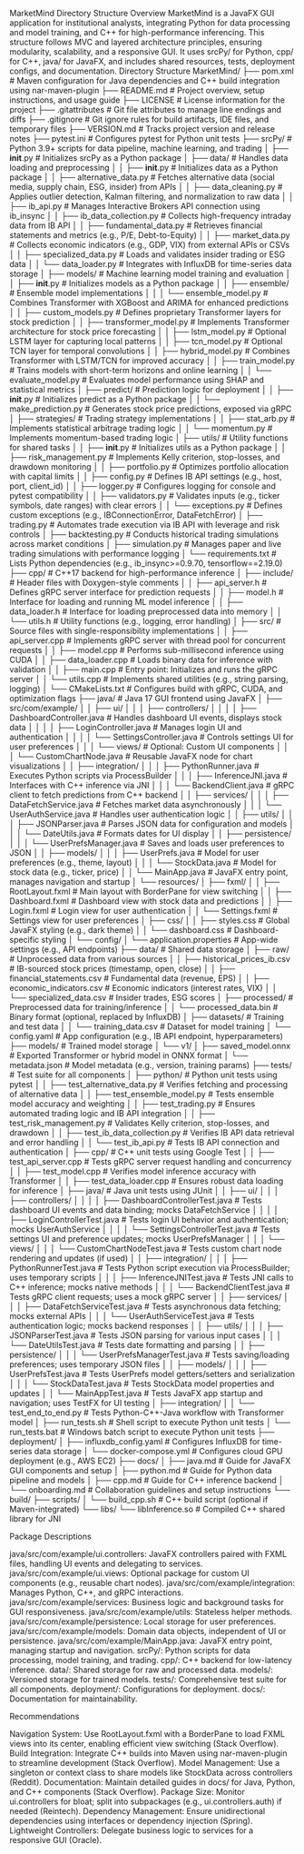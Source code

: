 MarketMind Directory Structure
Overview
MarketMind is a JavaFX GUI application for institutional analysts, integrating Python for data processing and model training, and C++ for high-performance inferencing. This structure follows MVC and layered architecture principles, ensuring modularity, scalability, and a responsive GUI. It uses srcPy/ for Python, cpp/ for C++, java/ for JavaFX, and includes shared resources, tests, deployment configs, and documentation.
Directory Structure
MarketMind/
├── pom.xml                         # Maven configuration for Java dependencies and C++ build integration using nar-maven-plugin
├── README.md                       # Project overview, setup instructions, and usage guide
├── LICENSE                         # License information for the project
├── .gitattributes                  # Git file attributes to manage line endings and diffs
├── .gitignore                      # Git ignore rules for build artifacts, IDE files, and temporary files
├── VERSION.md                      # Tracks project version and release notes
├── pytest.ini                      # Configures pytest for Python unit tests
├── srcPy/                          # Python 3.9+ scripts for data pipeline, machine learning, and trading
│   ├── __init__.py                 # Initializes srcPy as a Python package
│   ├── data/                       # Handles data loading and preprocessing
│   │   ├── __init__.py             # Initializes data as a Python package
│   │   ├── alternative_data.py     # Fetches alternative data (social media, supply chain, ESG, insider) from APIs
│   │   ├── data_cleaning.py        # Applies outlier detection, Kalman filtering, and normalization to raw data
│   │   ├── ib_api.py               # Manages Interactive Brokers API connection using ib_insync
│   │   ├── ib_data_collection.py   # Collects high-frequency intraday data from IB API
│   │   ├── fundamental_data.py     # Retrieves financial statements and metrics (e.g., P/E, Debt-to-Equity)
│   │   ├── market_data.py          # Collects economic indicators (e.g., GDP, VIX) from external APIs or CSVs
│   │   ├── specialized_data.py     # Loads and validates insider trading or ESG data
│   │   └── data_loader.py          # Integrates with InfluxDB for time-series data storage
│   ├── models/                     # Machine learning model training and evaluation
│   │   ├── __init__.py             # Initializes models as a Python package
│   │   ├── ensemble/               # Ensemble model implementations
│   │   │   └── ensemble_model.py   # Combines Transformer with XGBoost and ARIMA for enhanced predictions
│   │   ├── custom_models.py        # Defines proprietary Transformer layers for stock prediction
│   │   ├── transformer_model.py    # Implements Transformer architecture for stock price forecasting
│   │   ├── lstm_model.py           # Optional LSTM layer for capturing local patterns
│   │   ├── tcn_model.py            # Optional TCN layer for temporal convolutions
│   │   ├── hybrid_model.py         # Combines Transformer with LSTM/TCN for improved accuracy
│   │   ├── train_model.py          # Trains models with short-term horizons and online learning
│   │   └── evaluate_model.py       # Evaluates model performance using SHAP and statistical metrics
│   ├── predict/                    # Prediction logic for deployment
│   │   ├── __init__.py             # Initializes predict as a Python package
│   │   └── make_prediction.py      # Generates stock price predictions, exposed via gRPC
│   ├── strategies/                 # Trading strategy implementations
│   │   ├── stat_arb.py             # Implements statistical arbitrage trading logic
│   │   └── momentum.py             # Implements momentum-based trading logic
│   ├── utils/                      # Utility functions for shared tasks
│   │   ├── __init__.py             # Initializes utils as a Python package
│   │   ├── risk_management.py      # Implements Kelly criterion, stop-losses, and drawdown monitoring
│   │   ├── portfolio.py            # Optimizes portfolio allocation with capital limits
│   │   ├── config.py               # Defines IB API settings (e.g., host, port, client_id)
│   │   ├── logger.py               # Configures logging for console and pytest compatibility
│   │   ├── validators.py           # Validates inputs (e.g., ticker symbols, date ranges) with clear errors
│   │   └── exceptions.py           # Defines custom exceptions (e.g., IBConnectionError, DataFetchError)
│   ├── trading.py                  # Automates trade execution via IB API with leverage and risk controls
│   ├── backtesting.py              # Conducts historical trading simulations across market conditions
│   ├── simulation.py               # Manages paper and live trading simulations with performance logging
│   └── requirements.txt            # Lists Python dependencies (e.g., ib_insync>=0.9.70, tensorflow==2.19.0)
├── cpp/                            # C++17 backend for high-performance inference
│   ├── include/                    # Header files with Doxygen-style comments
│   │   ├── api_server.h            # Defines gRPC server interface for prediction requests
│   │   ├── model.h                 # Interface for loading and running ML model inference
│   │   ├── data_loader.h           # Interface for loading preprocessed data into memory
│   │   └── utils.h                 # Utility functions (e.g., logging, error handling)
│   ├── src/                        # Source files with single-responsibility implementations
│   │   ├── api_server.cpp          # Implements gRPC server with thread pool for concurrent requests
│   │   ├── model.cpp               # Performs sub-millisecond inference using CUDA
│   │   ├── data_loader.cpp         # Loads binary data for inference with validation
│   │   ├── main.cpp                # Entry point: Initializes and runs the gRPC server
│   │   └── utils.cpp               # Implements shared utilities (e.g., string parsing, logging)
│   └── CMakeLists.txt              # Configures build with gRPC, CUDA, and optimization flags
├── java/                           # Java 17 GUI frontend using JavaFX
│   ├── src/com/example/
│   │   ├── ui/
│   │   │   ├── controllers/
│   │   │   │   ├── DashboardController.java  # Handles dashboard UI events, displays stock data
│   │   │   │   ├── LoginController.java     # Manages login UI and authentication
│   │   │   │   └── SettingsController.java  # Controls settings UI for user preferences
│   │   │   └── views/                       # Optional: Custom UI components
│   │   │       └── CustomChartNode.java     # Reusable JavaFX node for chart visualizations
│   │   ├── integration/
│   │   │   ├── PythonRunner.java            # Executes Python scripts via ProcessBuilder
│   │   │   ├── InferenceJNI.java            # Interfaces with C++ inference via JNI
│   │   │   └── BackendClient.java           # gRPC client to fetch predictions from C++ backend
│   │   ├── services/
│   │   │   ├── DataFetchService.java        # Fetches market data asynchronously
│   │   │   └── UserAuthService.java         # Handles user authentication logic
│   │   ├── utils/
│   │   │   ├── JSONParser.java              # Parses JSON data for configuration and models
│   │   │   └── DateUtils.java               # Formats dates for UI display
│   │   ├── persistence/
│   │   │   └── UserPrefsManager.java        # Saves and loads user preferences to JSON
│   │   ├── models/
│   │   │   ├── UserPrefs.java               # Model for user preferences (e.g., theme, layout)
│   │   │   └── StockData.java               # Model for stock data (e.g., ticker, price)
│   │   └── MainApp.java                     # JavaFX entry point, manages navigation and startup
│   └── resources/
│       ├── fxml/
│       │   ├── RootLayout.fxml              # Main layout with BorderPane for view switching
│       │   ├── Dashboard.fxml               # Dashboard view with stock data and predictions
│       │   ├── Login.fxml                   # Login view for user authentication
│       │   └── Settings.fxml                # Settings view for user preferences
│       ├── css/
│       │   ├── styles.css                   # Global JavaFX styling (e.g., dark theme)
│       │   └── dashboard.css                # Dashboard-specific styling
│       └── config/
│           └── application.properties       # App-wide settings (e.g., API endpoints)
├── data/                           # Shared data storage
│   ├── raw/                        # Unprocessed data from various sources
│   │   ├── historical_prices_ib.csv # IB-sourced stock prices (timestamp, open, close)
│   │   ├── financial_statements.csv # Fundamental data (revenue, EPS)
│   │   ├── economic_indicators.csv  # Economic indicators (interest rates, VIX)
│   │   └── specialized_data.csv     # Insider trades, ESG scores
│   ├── processed/                  # Preprocessed data for training/inference
│   │   └── processed_data.bin      # Binary format (optional, replaced by InfluxDB)
│   ├── datasets/                   # Training and test data
│   │   └── training_data.csv       # Dataset for model training
│   └── config.yaml                 # App configuration (e.g., IB API endpoint, hyperparameters)
├── models/                         # Trained model storage
│   └── v1/
│       ├── saved_model.onnx        # Exported Transformer or hybrid model in ONNX format
│       └── metadata.json           # Model metadata (e.g., version, training params)
├── tests/                          # Test suite for all components
│   ├── python/                     # Python unit tests using pytest
│   │   ├── test_alternative_data.py # Verifies fetching and processing of alternative data
│   │   ├── test_ensemble_model.py   # Tests ensemble model accuracy and weighting
│   │   ├── test_trading.py          # Ensures automated trading logic and IB API integration
│   │   ├── test_risk_management.py  # Validates Kelly criterion, stop-losses, and drawdown
│   │   ├── test_ib_data_collection.py # Verifies IB API data retrieval and error handling
│   │   └── test_ib_api.py           # Tests IB API connection and authentication
│   ├── cpp/                        # C++ unit tests using Google Test
│   │   ├── test_api_server.cpp      # Tests gRPC server request handling and concurrency
│   │   ├── test_model.cpp           # Verifies model inference accuracy with Transformer
│   │   ├── test_data_loader.cpp     # Ensures robust data loading for inference
│   ├── java/                       # Java unit tests using JUnit
│   │   ├── ui/
│   │   │   ├── controllers/
│   │   │   │   ├── DashboardControllerTest.java  # Tests dashboard UI events and data binding; mocks DataFetchService
│   │   │   │   ├── LoginControllerTest.java     # Tests login UI behavior and authentication; mocks UserAuthService
│   │   │   │   └── SettingsControllerTest.java  # Tests settings UI and preference updates; mocks UserPrefsManager
│   │   │   └── views/
│   │   │       └── CustomChartNodeTest.java     # Tests custom chart node rendering and updates (if used)
│   │   ├── integration/
│   │   │   ├── PythonRunnerTest.java            # Tests Python script execution via ProcessBuilder; uses temporary scripts
│   │   │   ├── InferenceJNITest.java            # Tests JNI calls to C++ inference; mocks native methods
│   │   │   └── BackendClientTest.java           # Tests gRPC client requests; uses a mock gRPC server
│   │   ├── services/
│   │   │   ├── DataFetchServiceTest.java        # Tests asynchronous data fetching; mocks external APIs
│   │   │   └── UserAuthServiceTest.java         # Tests authentication logic; mocks backend responses
│   │   ├── utils/
│   │   │   ├── JSONParserTest.java              # Tests JSON parsing for various input cases
│   │   │   └── DateUtilsTest.java               # Tests date formatting and parsing
│   │   ├── persistence/
│   │   │   └── UserPrefsManagerTest.java        # Tests saving/loading preferences; uses temporary JSON files
│   │   ├── models/
│   │   │   ├── UserPrefsTest.java               # Tests UserPrefs model getters/setters and serialization
│   │   │   └── StockDataTest.java               # Tests StockData model properties and updates
│   │   └── MainAppTest.java                     # Tests JavaFX app startup and navigation; uses TestFX for UI testing
│   ├── integration/
│   │   └── test_end_to_end.py                   # Tests Python-C++-Java workflow with Transformer model
│   ├── run_tests.sh                             # Shell script to execute Python unit tests
│   └── run_tests.bat                            # Windows batch script to execute Python unit tests
├── deployment/
│   ├── influxdb_config.yaml                     # Configures InfluxDB for time-series data storage
│   └── docker-compose.yml                       # Configures cloud GPU deployment (e.g., AWS EC2)
├── docs/
│   ├── java.md                                  # Guide for JavaFX GUI components and setup
│   ├── python.md                                # Guide for Python data pipeline and models
│   ├── cpp.md                                   # Guide for C++ inference backend
│   └── onboarding.md                            # Collaboration guidelines and setup instructions
└── build/
    ├── scripts/
    │   └── build_cpp.sh                         # C++ build script (optional if Maven-integrated)
    └── libs/
        └── libInference.so                      # Compiled C++ shared library for JNI

Package Descriptions

java/src/com/example/ui.controllers: JavaFX controllers paired with FXML files, handling UI events and delegating to services.
java/src/com/example/ui.views: Optional package for custom UI components (e.g., reusable chart nodes).
java/src/com/example/integration: Manages Python, C++, and gRPC interactions.
java/src/com/example/services: Business logic and background tasks for GUI responsiveness.
java/src/com/example/utils: Stateless helper methods.
java/src/com/example/persistence: Local storage for user preferences.
java/src/com/example/models: Domain data objects, independent of UI or persistence.
java/src/com/example/MainApp.java: JavaFX entry point, managing startup and navigation.
srcPy/: Python scripts for data processing, model training, and trading.
cpp/: C++ backend for low-latency inference.
data/: Shared storage for raw and processed data.
models/: Versioned storage for trained models.
tests/: Comprehensive test suite for all components.
deployment/: Configurations for deployment.
docs/: Documentation for maintainability.

Recommendations

Navigation System: Use RootLayout.fxml with a BorderPane to load FXML views into its center, enabling efficient view switching (Stack Overflow).
Build Integration: Integrate C++ builds into Maven using nar-maven-plugin to streamline development (Stack Overflow).
Model Management: Use a singleton or context class to share models like StockData across controllers (Reddit).
Documentation: Maintain detailed guides in docs/ for Java, Python, and C++ components (Stack Overflow).
Package Size: Monitor ui.controllers for bloat; split into subpackages (e.g., ui.controllers.auth) if needed (Reintech).
Dependency Management: Ensure unidirectional dependencies using interfaces or dependency injection (Spring).
Lightweight Controllers: Delegate business logic to services for a responsive GUI (Oracle).

